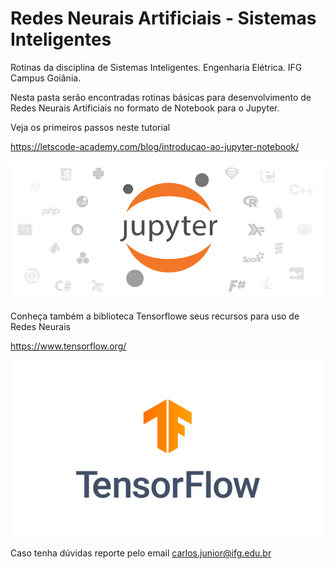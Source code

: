 # Redes Neurais Artificiais - Sistemas Inteligentes

Rotinas da disciplina de Sistemas Inteligentes. Engenharia Elétrica. IFG Campus Goiânia.

Nesta pasta serão encontradas rotinas básicas para desenvolvimento de Redes Neurais Artificiais no formato de Notebook para o Jupyter.

Veja os primeiros passos neste tutorial

https://letscode-academy.com/blog/introducao-ao-jupyter-notebook/

![](jupyter.png)

Conheça também a biblioteca Tensorflowe seus recursos para uso de Redes Neurais

https://www.tensorflow.org/

![](tensorflow.png)

Caso tenha dúvidas reporte pelo email carlos.junior@ifg.edu.br
